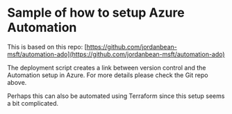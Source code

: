 # Sample of how to setup Azure Automation
This is based on this repo: [https://github.com/jordanbean-msft/automation-ado](https://github.com/jordanbean-msft/automation-ado)

The deployment script creates a link between version control and the Automation setup in Azure.
For more details please check the Git repo above.

Perhaps this can also be automated using Terraform since this setup seems a bit complicated. 